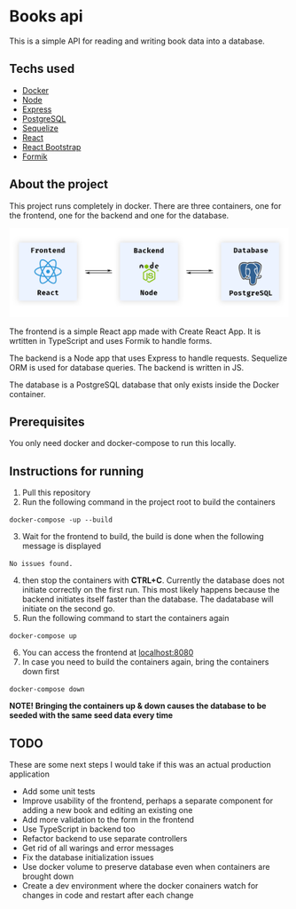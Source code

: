 # Books api

This is a simple API for reading and writing book data into a database.

## Techs used

- [Docker](https://www.docker.com/)
- [Node](https://nodejs.org/)
- [Express](https://expressjs.com/)
- [PostgreSQL](https://www.postgresql.org/)
- [Sequelize](https://sequelize.org/)
- [React](https://reactjs.org/)
- [React Bootstrap](https://react-bootstrap.github.io/)
- [Formik](https://formik.org/)

## About the project

This project runs completely in docker. There are three containers, one for the frontend, one for the backend and one for the database.

![Diagram](diagram.png)

The frontend is a simple React app made with Create React App. It is wrtitten in TypeScript and uses Formik to handle forms.

The backend is a Node app that uses Express to handle requests. Sequelize ORM is used for database queries. The backend is written in JS.

The database is a PostgreSQL database that only exists inside the Docker container.

## Prerequisites

You only need docker and docker-compose to run this locally.

## Instructions for running

1. Pull this repository
2. Run the following command in the project root to build the containers

`docker-compose -up --build`

3. Wait for the frontend to build, the build is done when the following message is displayed

`No issues found.`

4. then stop the containers with **CTRL+C**. Currently the database does not initiate correctly on the first run. This most likely happens because the backend initiates itself faster than the database. The dadatabase will initiate on the second go.
5. Run the following command to start the containers again

`docker-compose up`

6. You can access the frontend at [localhost:8080](http://localhost:8080)
7. In case you need to build the containers again, bring the containers down first

`docker-compose down`

**NOTE! Bringing the containers up & down causes the database to be seeded with the same seed data every time**

## TODO

These are some next steps I would take if this was an actual production application

- Add some unit tests
- Improve usability of the frontend, perhaps a separate component for adding a new book and editing an existing one
- Add more validation to the form in the frontend
- Use TypeScript in backend too
- Refactor backend to use separate controllers
- Get rid of all warings and error messages
- Fix the database initialization issues
- Use docker volume to preserve database even when containers are brought down
- Create a dev environment where the docker conainers watch for changes in code and restart after each change
